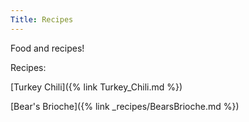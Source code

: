 ```yaml
---
Title: Recipes
---
```


Food and recipes!

Recipes:

[Turkey Chili]({% link Turkey_Chili.md %})

[Bear's Brioche]({% link _recipes/BearsBrioche.md %})
